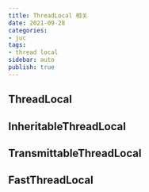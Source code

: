 ```yaml
---
title: ThreadLocal 相关
date: 2021-09-28
categories:
- juc
tags:
- thread local
sidebar: auto
publish: true
---
```


## ThreadLocal

## InheritableThreadLocal

## TransmittableThreadLocal

## FastThreadLocal
